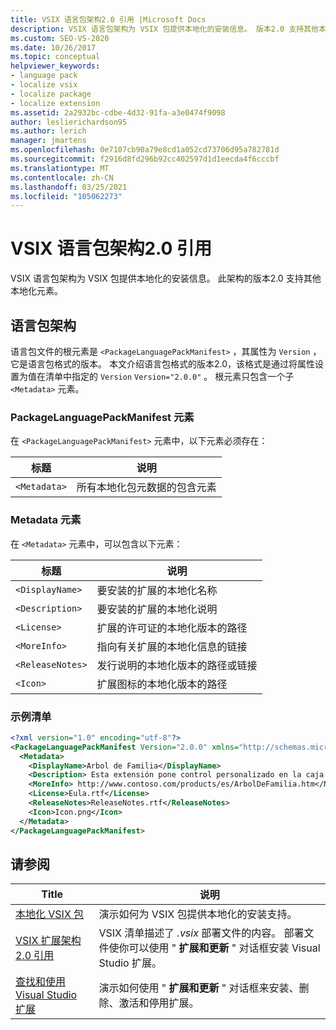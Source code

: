 ```yaml
---
title: VSIX 语言包架构2.0 引用 |Microsoft Docs
description: VSIX 语言包架构为 VSIX 包提供本地化的安装信息。 版本2.0 支持其他本地化元素。
ms.custom: SEO-VS-2020
ms.date: 10/26/2017
ms.topic: conceptual
helpviewer_keywords:
- language pack
- localize vsix
- localize package
- localize extension
ms.assetid: 2a2932bc-cdbe-4d32-91fa-a3e0474f9098
author: leslierichardson95
ms.author: lerich
manager: jmartens
ms.openlocfilehash: 0e7107cb90a79e8cd1a052cd73706d95a782781d
ms.sourcegitcommit: f2916d8fd296b92cc402597d1d1eecda4f6cccbf
ms.translationtype: MT
ms.contentlocale: zh-CN
ms.lasthandoff: 03/25/2021
ms.locfileid: "105062273"
---
```

# <a name="vsix-language-pack-schema-20-reference"></a>VSIX 语言包架构2.0 引用

VSIX 语言包架构为 VSIX 包提供本地化的安装信息。 此架构的版本2.0 支持其他本地化元素。

## <a name="language-pack-schema"></a>语言包架构

语言包文件的根元素是 `<PackageLanguagePackManifest>` ，其属性为 `Version` ，它是语言包格式的版本。 本文介绍语言包格式的版本2.0，该格式是通过将属性设置为值在清单中指定的 `Version` `Version="2.0.0"` 。 根元素只包含一个子 `<Metadata>` 元素。

### <a name="packagelanguagepackmanifest-element"></a>PackageLanguagePackManifest 元素

在 `<PackageLanguagePackManifest>` 元素中，以下元素必须存在：

|标题|说明|
|-----------|-----------------|
|`<Metadata>`| 所有本地化包元数据的包含元素

### <a name="metadata-element"></a>Metadata 元素

在 `<Metadata>` 元素中，可以包含以下元素：

|标题|说明|
|-----------|-----------------|
|`<DisplayName>`|要安装的扩展的本地化名称|
|`<Description>`|要安装的扩展的本地化说明|
|`<License>`| 扩展的许可证的本地化版本的路径|
|`<MoreInfo>`| 指向有关扩展的本地化信息的链接|
|`<ReleaseNotes>`| 发行说明的本地化版本的路径或链接|
|`<Icon>`| 扩展图标的本地化版本的路径|

### <a name="sample-manifest"></a>示例清单

```xml
<?xml version="1.0" encoding="utf-8"?>
<PackageLanguagePackManifest Version="2.0.0" xmlns="http://schemas.microsoft.com/developer/vsx-schema/2011">
  <Metadata>
    <DisplayName>Arbol de Familia</DisplayName>
    <Description> Esta extensión pone control personalizado en la caja de herramientas por manejar información de familia.</Description>
    <MoreInfo> http://www.contoso.com/products/es/ArbolDeFamilia.htm</MoreInfo>
    <License>Eula.rtf</License>
    <ReleaseNotes>ReleaseNotes.rtf</ReleaseNotes>
    <Icon>Icon.png</Icon>
  </Metadata>
</PackageLanguagePackManifest>
```

## <a name="see-also"></a>请参阅

|Title|说明|
|-----------|-----------------|
|[本地化 VSIX 包](../extensibility/localizing-vsix-packages.md)|演示如何为 VSIX 包提供本地化的安装支持。|
|[VSIX 扩展架构2.0 引用](../extensibility/vsix-extension-schema-2-0-reference.md)|VSIX 清单描述了 *.vsix* 部署文件的内容。 部署文件使你可以使用 " **扩展和更新** " 对话框安装 Visual Studio 扩展。|
|[查找和使用 Visual Studio 扩展](../ide/finding-and-using-visual-studio-extensions.md)|演示如何使用 " **扩展和更新** " 对话框来安装、删除、激活和停用扩展。|
